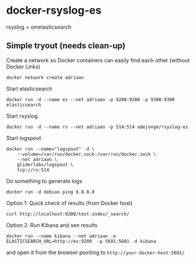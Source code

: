 # docker-rsyslog-es
rsyslog + omelasticsearch

## Simple tryout (needs clean-up)

Create a network so Docker containers can easily find each other (without Docker Links)
```
docker network create adriaan
```

Start elasticsearch
```
docker run -d --name es --net adriaan -p 9200:9200 -p 9300:9300 elasticsearch
```

Start rsyslog
```
docker run -d --name rs --net adriaan -p 514:514 adejonge/rsyslog-es
```

Start logspout
```
docker run --name="logspout" -d \
    --volume=/var/run/docker.sock:/var/run/docker.sock \
    --net adriaan \
    gliderlabs/logspout \
    tcp://rs:514
```

Do something to generate logs
```
docker run -d debian ping 8.8.8.8
```

Option 1: Quick check of results (from Docker host)
```
curl http://localhost:9200/test-index/_search/
```

Option 2: Run Kibana and see results
```
docker run --name kibana --net adriaan -e ELASTICSEARCH_URL=http://es:9200  -p 5601:5601 -d kibana
```
and open it from the browser pointing to `http://your-docker-host:5601/`
